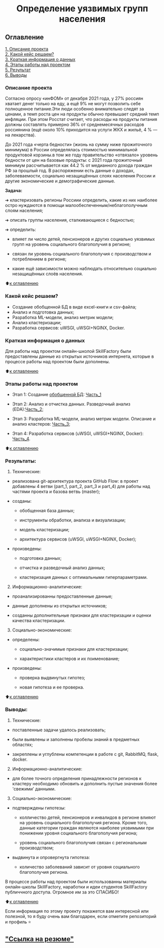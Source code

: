 # <center>Определение уязвимых групп населения

## Оглавление  
[1. Описание проекта](.README.md#Описание-проекта)  
[2. Какой кейс решаем?](.README.md#Какой-кейс-решаем)  
[3. Краткая информация о данных](.README.md#Краткая-информация-о-данных)  
[4. Этапы работы над проектом](.README.md#Этапы-работы-над-проектом)  
[5. Результат](.README.md#Результат)    
[6. Выводы](.README.md#Выводы) 

### Описание проекта  

 Согласно опросу «инФОМ» от декабря 2021 года, у 27% россиян хватает денег только на еду, а ещё 9% не могут позволить себе полноценное питание.Эти люди особенно внимательно следят за ценами, а темп роста  цен на продукты обычно превышает средний темп инфляции. При этом Росстат считает, что расходы на продукты питания должны составлять примерно 36% от среднемесячных расходов россиянина (ещё около 10% приходится на услуги ЖКХ и жильё, 4 % — на лекарства). 

 До 2021 года «черта бедности» (жизнь на сумму ниже прожиточного минимума) в России определялась стоимостью минимальной продуктовой корзины.в том же году правительство «отвязало» уровень бедности от цен на базовые продукты: с 2021 года прожиточный минимум рассчитывается как 44.2 % от медианного дохода граждан РФ за прошлый год. В распоряжении есть данные о доходах, заболеваемости, социально незащищённых слоях населения России и другие экономические и демографические данные.

 **Задача:**
  
  ➔ кластеризовать регионы Россиии определить, какие из них наиболее остро нуждаются в помощи малообеспеченным/неблагополучным слоям населения;

  ➔ описать группы населения, сталкивающиеся с бедностью;

  ➔ определить:
  
   - влияет ли число детей, пенсионеров и других социально уязвимых групп на уровень социального благополучия в регионе;
    
   - связан ли уровень социального благополучия с производством и потреблением в регионе;
    
   - какие ещё зависимости можно наблюдать относительно социально незащищённых слоёв населения.

:arrow_up:[к оглавлению](_)


### Какой кейс решаем?   

  - Создание обобщенной БД в виде excel-книги и csv-файла; 
  - Анализ и подготовка данных;
  - Разработка ML-модели, анализ метрик модели;
  - Анализ кластеризации;
  - Разработка сервисов: uWSGI, uWSGI+NGINX, Docker.



### Краткая информация о данных

Для работы над проектом онлайн-школой SkillFactory были предоставлены данные из открытых источников интернета, которые в процессе работы над проектом были дополнены.

  
:arrow_up:[к оглавлению](.README.md#Оглавление)


### Этапы работы над проектом  

* Этап 1: Создание [обобщенной БД](./Part_1/data): [Часть_1](./Part_1)

* Этап 2: Анализ и отчистка данных. Разведочный анализ (EDA):[Часть_2](./Part_2);

* Этап 3: Разработка ML-модели, анализ метрик модели. Описание и анализ кластеров: [Часть_3](./Part_3);

* Этап 4: Разработка сервисов (uWSGI, uWSGI+NGINX, Docker): [Часть_4](./Part_4).



:arrow_up:[к оглавлению](.README.md#Оглавление)


### Результаты: 

  1. Технические:
  
   * реализована git-архитектура проекта GitHub Flow: в проект добавлены 4 ветви (part_1, part_2, part_3 и part_4) для работы над частями проекта и базова ветвь (master);

   * созданы:
   
     - обобщенная база данных;
    
     - инструменты обработки, анализа и визуализации;

     - модель кластеризации;

     - архитектура сервисов (uWSGI, uWSGI+NGINX, Docker);
    
   * произведены:
   
     - подготовка данных;

     - отчистка и разведочный анализ данных;

     - кластеризация данных с оптимальными гиперпараметрами.
  
  2. Информационно-аналитические:
  
   * проанализированны предоставленные данные;

   * данные дополнены из открытых источников;

   * созданны дополнительные признаки для кластеризации и оценки качества кластеризации.
  
  3. Социально-экономические:
  
   * определены:
   
     - социально-значимые признаки для кластеризации;

     - характеристики кластеров и их поименование;
    
   * произведены:

     - проверка выдвинутых гипотез;

     - новая гипотеза и ее проверка. 


:arrow_up:[к оглавлению](.README.md#Оглавление)

### Выводы:

  1. Технические:
  
   * поставленные задачи удалось реализовать;

   * были выявлены и заполнены пробелы знаний в предметных областях;

   * закреплены и углублены компетенции в работе с git, RabbitMQ, flask, docker.
  
  2. Информационно-аналитические:
    
   * для более точного определения принадлежности регионов к кластеру необходимо обновить и дополнить пустые значения более 'свежими' данными.
  
  3. Социально-экономические:

   * подтверждены гипотезы:
   
     - колличество детей, пенсионеров и инвалидов в регионе влияют на уровень социального благополучия региона. Кроме того, данные категории граждан являются наиболее уязвимыми при понижении уровня социального благополучия региона;

     - уровень социального благополучия связан с региональным производством;
     
   * выдвинута и опровергнута гипотеза:
    
     - количество заболеваний зависит от уровня социального благополучия региона.
          

В процессе работы над проектом были использованны  материалы онлайн-школы SkillFactory, наработки и идеи студентов SkillFactory публиччного доступа. Огромное им за это СПАСИБО!

:arrow_up:[к оглавлению](.README.md#Оглавление)


Если информация по этому проекту покажется вам интересной или полезной, то я буду очень вам благодарен, если отметите репозиторий и профиль ⭐️


## ["Ссылка на резюме"](https://kansk.hh.ru/resume/f3540f86ff097e4b7c0039ed1f315969523431)
